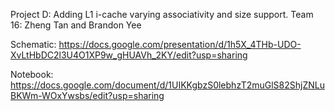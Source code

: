 Project D: Adding L1 i-cache varying associativity and size support.
Team 16: Zheng Tan and Brandon Yee

Schematic: https://docs.google.com/presentation/d/1h5X_4THb-UDO-XvLtHbDC2l3U4O1XP9w_gHUAVh_2KY/edit?usp=sharing

Notebook: https://docs.google.com/document/d/1UIKKgbzS0lebhzT2muGlS82ShjZNLuBKWm-WOxYwsbs/edit?usp=sharing